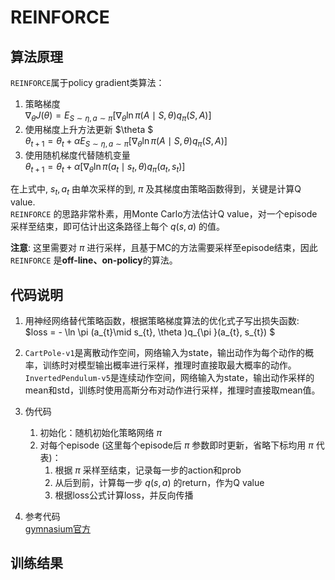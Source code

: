 # REINFORCE

## 算法原理
`REINFORCE`属于policy gradient类算法：  
1. 策略梯度  
$\nabla_{\theta }J(\theta ) = E_{S\sim \eta , a\sim \pi } [\nabla_{\theta } \ln \pi (A\mid S, \theta )q_{\pi }(S, A) ]$  
2. 使用梯度上升方法更新 $\theta $  
$\theta_{t+1} = \theta_{t} + \alpha E_{S\sim \eta , a\sim \pi } [\nabla_{\theta } \ln \pi (A\mid S, \theta )q_{\pi }(S, A) ]$  
3. 使用随机梯度代替随机变量  
$\theta_{t+1} = \theta_{t} + \alpha [\nabla_{\theta } \ln \pi (a_{t}\mid s_{t}, \theta )q_{\pi }(a_{t}, s_{t}) ]$

在上式中, $s_{t}, a_{t}$ 由单次采样的到, $\pi$ 及其梯度由策略函数得到，关键是计算Q value.  
`REINFORCE` 的思路非常朴素，用Monte Carlo方法估计Q value，对一个episode采样至结束，即可估计出这条路径上每个 $q(s, a)$ 的值。

**注意**: 这里需要对 $\pi$ 进行采样，且基于MC的方法需要采样至episode结束，因此`REINFORCE` 是**off-line、on-policy**的算法。

## 代码说明
1. 用神经网络替代策略函数，根据策略梯度算法的优化式子写出损失函数:  
$loss = - \ln \pi (a_{t}\mid s_{t}, \theta )q_{\pi }(a_{t}, s_{t}) $

2. `CartPole-v1`是离散动作空间，网络输入为state，输出动作为每个动作的概率，训练时对模型输出概率进行采样，推理时直接取最大概率的动作。  
`InvertedPendulum-v5`是连续动作空间，网络输入为state，输出动作采样的mean和std，训练时使用高斯分布对动作进行采样，推理时直接取mean值。
   
3. 伪代码
   1. 初始化：随机初始化策略网络 $\pi$
   2. 对每个episode (这里每个episode后 $\pi$ 参数即时更新，省略下标均用 $\pi$ 代表)：
      1. 根据 $\pi$ 采样至结束，记录每一步的action和prob
      2. 从后到前，计算每一步 $q(s, a)$ 的return，作为Q value
      3. 根据loss公式计算loss，并反向传播
4. 参考代码  
   [gymnasium官方](https://gymnasium.org.cn/tutorials/training_agents/reinforce_invpend_gym_v26/)


## 训练结果
